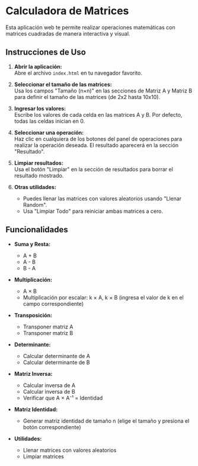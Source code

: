 # Calculadora de Matrices

Esta aplicación web te permite realizar operaciones matemáticas con matrices cuadradas de manera interactiva y visual.

## Instrucciones de Uso

1. **Abrir la aplicación:**  
   Abre el archivo `index.html` en tu navegador favorito.

2. **Seleccionar el tamaño de las matrices:**  
   Usa los campos "Tamaño (n×n)" en las secciones de Matriz A y Matriz B para definir el tamaño de las matrices (de 2x2 hasta 10x10).

3. **Ingresar los valores:**  
   Escribe los valores de cada celda en las matrices A y B. Por defecto, todas las celdas inician en 0.

4. **Seleccionar una operación:**  
   Haz clic en cualquiera de los botones del panel de operaciones para realizar la operación deseada. El resultado aparecerá en la sección "Resultado".

5. **Limpiar resultados:**  
   Usa el botón "Limpiar" en la sección de resultados para borrar el resultado mostrado.

6. **Otras utilidades:**  
   - Puedes llenar las matrices con valores aleatorios usando "Llenar Random".
   - Usa "Limpiar Todo" para reiniciar ambas matrices a cero.

## Funcionalidades

- **Suma y Resta:**  
  - A + B  
  - A - B  
  - B - A

- **Multiplicación:**  
  - A × B  
  - Multiplicación por escalar: k × A, k × B (ingresa el valor de k en el campo correspondiente)

- **Transposición:**  
  - Transponer matriz A  
  - Transponer matriz B

- **Determinante:**  
  - Calcular determinante de A  
  - Calcular determinante de B

- **Matriz Inversa:**  
  - Calcular inversa de A  
  - Calcular inversa de B  
  - Verificar que A × A⁻¹ = Identidad

- **Matriz Identidad:**  
  - Generar matriz identidad de tamaño n (elige el tamaño y presiona el botón correspondiente)

- **Utilidades:**  
  - Llenar matrices con valores aleatorios  
  - Limpiar matrices